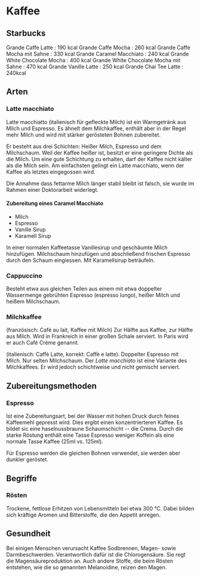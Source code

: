 # Kaffee #

## Starbucks ##

Grande Caffe Latte
:	190 kcal
Grande Caffe Mocha
:	260 kcal
Grande Caffe Mocha mit Sahne
:	330 kcal
Grande Caramel Macchiato
:	240 kcal
Grande White Chocolate Mocha
:	400 kcal
Grande White Chocolate Mocha mit Sahne
:	470 kcal
Grande Vanille Latte
:	250 kcal
Grande Chai Tee Latte
:	240kcal

## Arten ##

### Latte macchiato ###

Latte macchiatto (italienisch für gefleckte Milch) ist ein Warmgetränk aus Milch und Espresso. Es ähnelt dem Milchkaffee, enthält aber in der Regel mehr Milch und wird mit stärker gerösteten Bohnen zubereitet.

Er besteht aus drei Schichten: Heißer Milch, Espresso und dem Milchschaum. Weil der Kaffee heißer ist, besitzt er eine geringere Dichte als die Milch. Um eine gute Schichtung zu erhalten, darf der Kaffee nicht kälter als die Milch sein. Am einfachsten gelingt ein Latte macchiato, wenn der Kaffee als letztes eingegossen wird.

Die Annahme dass fettarme Milch länger stabil bleibt ist falsch, sie wurde im Rahmen einer Doktorarbeit widerlegt.

#### Zubereitung eines Caramel Macchiato ####

*   Milch
*   Espresso
*   Vanille Sirup
*   Karamell Sirup

In einer normalen Kaffeetasse Vanillesirup und geschäumte Milch hinzufügen. Milchschaum hinzufügen und abschließend frischen Espresso durch den Schaum eingiessen. Mit Karamellsirup beträufeln.

### Cappuccino ###

Besteht etwa aus gleichen Teilen aus einem mit etwa doppelter Wassermenge gebrühten Espresso (espresso lungo), heißer Milch und heißem Milchschaum.

### Milchkaffee ###

(französisch: Café au lait, Kaffee mit Milch) Zur Hälfte aus Kaffee, zur Hälfte aus Milch. Wird in Frankreich in einer großen Schale serviert. In Paris wird er auch Café Crème genannt.

(italienisch: Caffè Latte, korrekt: Caffè e latte). Doppelter Espresso mit Milch. Nur selten Milchschaum. Der _Latte macchiato_ ist eine Variante des Milchkaffees. Er wird jedoch schichtweise und nicht gemischt serviert.

## Zubereitungsmethoden ##

### Espresso ###

Ist eine Zubereitungsart, bei der Wasser mit hohen Druck durch feines Kaffeemehl gepresst wird. Dies ergibt einen konzentrierteren Kaffee. Es bildet sic eine haselnussbraune Schaumschicht -- die Crema. Durch die starke Röstung enthält eine Tasse Espresso weniger Koffein als eine normale Tasse Kaffee (25ml vs. 125ml).

Für Espresso werden die gleichen Bohnen verwendet, sie werden aber dunkler geröstet.

## Begriffe ##

### Rösten ###

Trockene, fettlose Erhitzen von Lebensmitteln bei etwa 300 °C. Dabei bilden sich kräftige Aromen und Bitterstoffe, die den Appetit anregen.

## Gesundheit ##

Bei einigen Menschen verursacht Kaffee Sodbrennen, Magen- sowie Darmbeschwerden. Verantwortlich dafür ist die Chlorogensäure. Sie regt die Magensäureproduktion an. Auch andere Stoffe, die beim Rösten entstehen, wie die so genannten Melanoidine, reizen den Magen.

